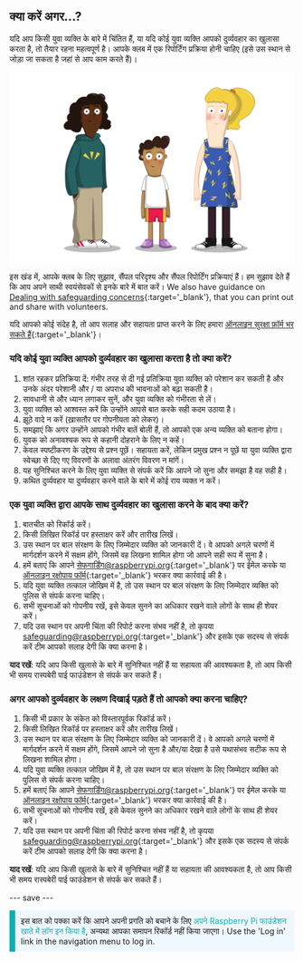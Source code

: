 ## क्या करें अगर…?

यदि आप किसी युवा व्यक्ति के बारे में चिंतित हैं, या यदि कोई युवा व्यक्ति आपको दुर्व्यवहार का खुलासा करता है, तो तैयार रहना महत्वपूर्ण है। आपके क्लब में एक रिपोर्टिंग प्रक्रिया होनी चाहिए (इसे उस स्थान से जोड़ा जा सकता है जहां से आप काम करते हैं)।

![तीन युवक खड़े हैं।](images/8-Diverse-Mix-2.png)

इस खंड में, आपके क्लब के लिए सुझाव, सैंपल परिदृश्य और सैंपल रिपोर्टिंग प्रक्रियाएं हैं। हम सुझाव देते हैं कि आप अपने साथी स्वयंसेवकों से इनके बारे में बात करें। We also have guidance on [Dealing with safeguarding concerns](https://static.raspberrypi.org/files/safeguarding/Raspberry-Pi-Foundation-safeguarding-dealing-with-safeguarding-concerns.pdf){:target='_blank'}, that you can print out and share with volunteers.

यदि आपको कोई संदेह है, तो आप सलाह और सहायता प्राप्त करने के लिए हमारा [ऑनलाइन सुरक्षा फ़ॉर्म भर सकते हैं](https://form.raspberrypi.org/f/safeguarding-concern-form){:target='_blank'}।

### यदि कोई युवा व्यक्ति आपको दुर्व्यवहार का खुलासा करता है तो क्या करें?

1. शांत रहकर प्रतिक्रिया दें: गंभीर तरह से दी गई प्रतिक्रिया युवा व्यक्ति को परेशान कर सकती है और उनके अंदर परेशानी और / या अपराध की भावनाओं को बढ़ा सकती है।
1. सावधानी से और ध्यान लगाकर सुनें, और युवा व्यक्ति को गंभीरता से लें।
1. युवा व्यक्ति को आश्वस्त करें कि उन्होंने आपसे बात करके सही कदम उठाया है।
1. झूठे वादे न करें (ख़ासतौर पर गोपनीयता को लेकर)।
1. समझाएं कि अगर उन्होंने आपको गंभीर बातें बोली हैं, तो आपको एक अन्य व्यक्ति को बताना होगा।
1. युवक को अनावश्यक रूप से कहानी दोहराने के लिए न कहें।
1. केवल स्पष्टीकरण के उद्देश्य से प्रश्न पूछें। सहायता करें, लेकिन प्रमुख प्रश्न न पूछें या युवा व्यक्ति द्वारा स्वेच्छा से दिए गए विवरणों के अलावा अंतरंग विवरण न मांगें।
1. यह सुनिश्चित करने के लिए युवा व्यक्ति से संपर्क करें कि आपने जो सुना और समझा है वह सही है।
1. कथित दुर्व्यवहार या दुर्व्यवहार करने वाले के बारे में कोई राय व्यक्त न करें।

### एक युवा व्यक्ति द्वारा आपके साथ दुर्व्यवहार का खुलासा करने के बाद क्या करें?

1. बातचीत को रिकॉर्ड करें।
1. किसी लिखित रिकॉर्ड पर हस्ताक्षर करें और तारीख लिखें।
1. उस स्थान पर बाल संरक्षण के लिए जिम्मेदार व्यक्ति को जानकारी दें। वे आपको अगले चरणों में मार्गदर्शन करने में सक्षम होंगे, जिसमें वह लिखना शामिल होगा जो आपने सही रूप में सुना है।
1. हमें बताएं कि आपने [सेफगार्डिंग@raspberrypi.org](mailto:safeguarding@raspberrypi.org){:target='_blank'} पर ईमेल करके या [ऑनलाइन रक्षोपाय फॉर्म](https://form.raspberrypi.org/f/safeguarding-concern-form){:target='_blank'} भरकर क्या कार्रवाई की है।
1. यदि युवा व्यक्ति तत्काल जोखिम में है, तो उस स्थान पर बाल संरक्षण के लिए जिम्मेदार व्यक्ति को पुलिस से संपर्क करना चाहिए।
1. सभी सूचनाओं को गोपनीय रखें, इसे केवल सुनने का अधिकार रखने वाले लोगों के साथ ही शेयर करें।
1. यदि उस स्थान पर अपनी चिंता की रिपोर्ट करना संभव नहीं है, तो कृपया [safeguarding@raspberrypi.org](mailto:safeguarding@raspberrypi.org){:target='_blank'} और इसके एक सदस्य से संपर्क करें टीम आपको सलाह देगी कि क्या करना है।

**याद रखें**: यदि आप किसी खुलासे के बारे में सुनिश्चित नहीं हैं या सहायता की आवश्यकता है, तो आप किसी भी समय रास्पबेरी पाई फाउंडेशन से संपर्क कर सकते हैं।

### अगर आपको दुर्व्यवहार के लक्षण दिखाई पड़ते हैं तो आपको क्या करना चाहिए?

1. किसी भी प्रकार के संकेत को विस्तारपूर्वक रिकॉर्ड करें।
1. किसी लिखित रिकॉर्ड पर हस्ताक्षर करें और तारीख लिखें।
1. उस स्थान पर बाल संरक्षण के लिए जिम्मेदार व्यक्ति को जानकारी दें। वे आपको अगले चरणों में मार्गदर्शन करने में सक्षम होंगे, जिसमें आपने जो सुना है और/या देखा है उसे यथासंभव सटीक रूप से लिखना शामिल होगा।
1. यदि युवा व्यक्ति तत्काल जोखिम में है, तो उस स्थान पर बाल संरक्षण के लिए जिम्मेदार व्यक्ति को पुलिस से संपर्क करना चाहिए।
1. हमें बताएं कि आपने [सेफगार्डिंग@raspberrypi.org](mailto:safeguarding@raspberrypi.org){:target='_blank'} पर ईमेल करके या [ऑनलाइन रक्षोपाय फॉर्म](https://form.raspberrypi.org/f/safeguarding-concern-form){:target='_blank'} भरकर क्या कार्रवाई की है।
1. सभी सूचनाओं को गोपनीय रखें, इसे केवल सुनने का अधिकार रखने वाले लोगों के साथ ही शेयर करें।
1. यदि उस स्थान पर अपनी चिंता की रिपोर्ट करना संभव नहीं है, तो कृपया [safeguarding@raspberrypi.org](mailto:safeguarding@raspberrypi.org){:target='_blank'} और इसके एक सदस्य से संपर्क करें टीम आपको सलाह देगी कि क्या करना है।

**याद रखें**: यदि आप किसी खुलासे के बारे में सुनिश्चित नहीं हैं या सहायता की आवश्यकता है, तो आप किसी भी समय रास्पबेरी पाई फाउंडेशन से संपर्क कर सकते हैं।

--- save ---

<p style="border-left: solid; border-width:10px; border-color: #0faeb0; background-color: aliceblue; padding: 10px;">
इस बात को पक्का करें कि आपने अपनी प्रगति को बचाने के लिए <span style="color: #0faeb0">अपने Raspberry Pi फाउंडेशन खाते में लॉग इन किया है</span>, अन्यथा आपका समापन रिकॉर्ड नहीं किया जाएगा। Use the 'Log in' link in the navigation menu to log in.
</p>

